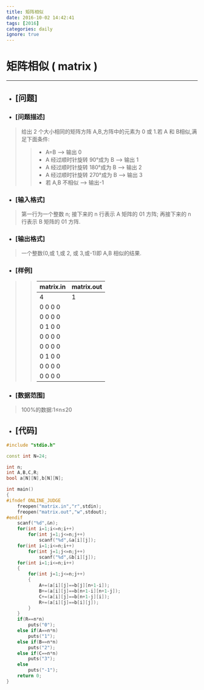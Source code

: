 ```yaml
---
title: 矩阵相似
date: 2016-10-02 14:42:41
tags: [2016]
categories: daily
ignore: true
---
```

# 矩阵相似 ( matrix )
---
- ## [问题]

- ### [问题描述]
> 给出 2 个大小相同的矩阵方阵 A,B,方阵中的元素为 0 或 1.若 A 和 B相似,满足下面条件:
> >* A=B --> 输出 0
> >* A 经过顺时针旋转 90°成为 B --> 输出 1
> >* A 经过顺时针旋转 180°成为 B --> 输出 2
> >* A 经过顺时针旋转 270°成为 B --> 输出 3
> >* 若 A,B 不相似 --> 输出-1

<!--more-->

- ### [输入格式]
> 第一行为一个整数 n;
> 接下来的 n 行表示 A 矩阵的 01 方阵;
> 再接下来的 n 行表示 B 矩阵的 01 方阵.

- ### [输出格式]
> 一个整数(0,或 1,或 2, 或 3,或-1)即 A,B 相似的结果.

- ### [样例]

>> matrix.in | matrix.out
>> ----------|-----------
>> 4 | 1
>> 0 0 0 0 |
>> 0 0 0 0 |
>> 0 1 0 0 |
>> 0 0 0 0 |
>> 0 0 0 0 |
>> 0 1 0 0 |
>> 0 0 0 0 |
>> 0 0 0 0 |

- ### [数据范围]
> 100%的数据:1≤n≤20

- ## [代码]

```c++
#include "stdio.h"

const int N=24;

int n;
int A,B,C,R;
bool a[N][N],b[N][N];

int main()
{
#ifndef ONLINE_JUDGE
    freopen("matrix.in","r",stdin);
    freopen("matrix.out","w",stdout);
#endif
    scanf("%d",&n);
    for(int i=1;i<=n;i++)
        for(int j=1;j<=n;j++)
            scanf("%d",&a[i][j]);
    for(int i=1;i<=n;i++)
        for(int j=1;j<=n;j++)
            scanf("%d",&b[i][j]);
    for(int i=1;i<=n;i++)
    {
        for(int j=1;j<=n;j++)
        {
            A+=(a[i][j]==b[j][n+1-i]);
            B+=(a[i][j]==b[n+1-i][n+1-j]);
            C+=(a[i][j]==b[n+1-j][i]);
            R+=(a[i][j]==b[i][j]);
        }
    }
    if(R==n*n)
        puts("0");
    else if(A==n*n)
        puts("1");
    else if(B==n*n)
        puts("2");
    else if(C==n*n)
        puts("3");
    else
        puts("-1");
    return 0;
}
```
